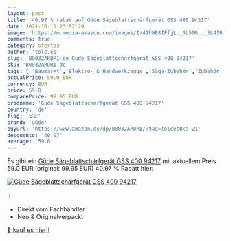 ```yaml
---
layout: post
title: '40.97 % rabat auf Güde Sägeblattschärfgerät GSS 400 94217'
date: 2021-10-11 23:02:29
image: 'https://m.media-amazon.com/images/I/41hWE8IFfjL._SL500_._SL400_.jpg'
comments: true
category: ofertas
author: 'tole.es'
slug: 'B0032ARDRI-de Güde Sägeblattschärfgerät GSS 400 94217'
sku: 'B0032ARDRI-de'
tags: [ 'Baumarkt','Elektro- & Handwerkzeuge','Säge-Zubehör','Zubehör für Elektrowerkzeuge','güde', ]
actualPrice: 59.0 EUR
currency: EUR
price: 59.0
comparePrice: 99.95 EUR
prodname: 'Güde Sägeblattschärfgerät GSS 400 94217'
country: 'de'
flag: '🇩🇪'
brand: 'Güde'
buyurl: 'https://www.amazon.de/dp/B0032ARDRI/?tag=tolees0ca-21'
descuento: '40.97'
average: '59.0'
---
```


Es gibt ein [Güde Sägeblattschärfgerät GSS 400 94217](https://www.amazon.de/dp/B0032ARDRI/?tag=tolees0ca-21) mit aktuellem Preis 59.0 EUR (original: 99.95 EUR) 40.97 % Rabatt hier:

[![Güde Sägeblattschärfgerät GSS 400 94217](https://m.media-amazon.com/images/I/41hWE8IFfjL._SL500_._SL400_.jpg)](https://www.amazon.de/dp/B0032ARDRI/?tag=tolees0ca-21)

ℹ️:

- Direkt vom Fachhändler
- Neu & Originalverpackt

[🛒 kauf es hier!!](https://www.amazon.de/dp/B0032ARDRI/?tag=tolees0ca-21)
